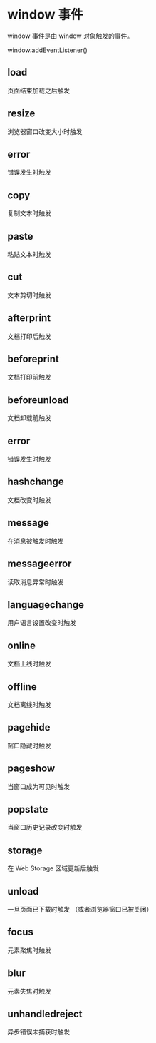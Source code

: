 # window 事件

window 事件是由 window 对象触发的事件。

window.addEventListener()

## load 

页面结束加载之后触发

## resize

浏览器窗口改变大小时触发

## error

错误发生时触发

## copy

复制文本时触发

## paste

粘贴文本时触发

## cut

文本剪切时触发

## afterprint

文档打印后触发

## beforeprint

文档打印前触发

## beforeunload

文档卸载前触发

## error

错误发生时触发

## hashchange

文档改变时触发

## message

在消息被触发时触发

## messageerror

读取消息异常时触发

## languagechange 

用户语言设置改变时触发

## online 

文档上线时触发

## offline

文档离线时触发

## pagehide

窗口隐藏时触发

## pageshow

当窗口成为可见时触发

## popstate

当窗口历史记录改变时触发

## storage 

在 Web Storage 区域更新后触发

## unload 

一旦页面已下载时触发 （或者浏览器窗口已被关闭）

## focus 

元素聚焦时触发

## blur

元素失焦时触发

## unhandledreject

异步错误未捕获时触发


